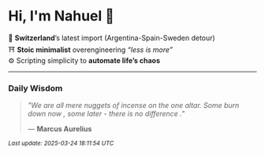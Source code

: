 # Hi, I'm Nahuel :tiger:

📍 **Switzerland**’s latest import (Argentina-Spain-Sweden detour)  
⛩️ **Stoic minimalist** overengineering *“less is more”*  
⚙️ Scripting simplicity to **automate life’s chaos**

---

### Daily Wisdom
> _"We are all mere nuggets of incense on the one altar. Some burn down now , some later - there is no difference ."_  
>
> — **Marcus Aurelius**

<sub>*Last update: 2025-03-24 18:11:54 UTC*</sub>

